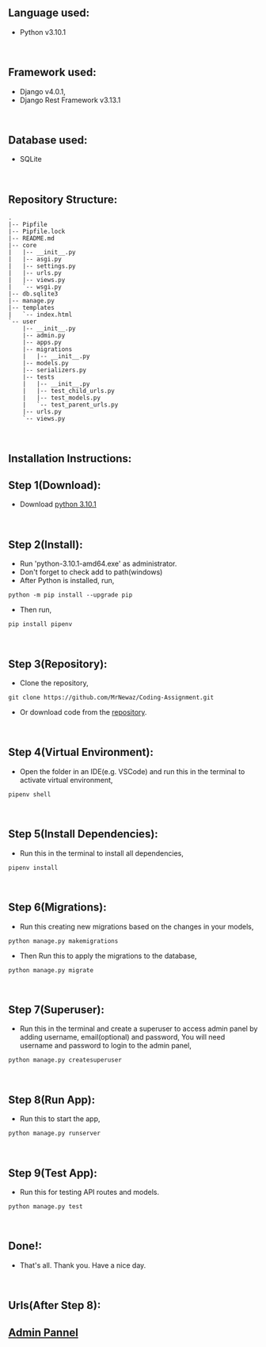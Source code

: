 ## Language used: 
* Python v3.10.1

<br/>


## Framework used: 
* Django v4.0.1,
* Django Rest Framework v3.13.1

<br/>

## Database used: 
* SQLite 


<br/>


## Repository Structure:

```
.
|-- Pipfile
|-- Pipfile.lock
|-- README.md
|-- core
|   |-- __init__.py
|   |-- asgi.py
|   |-- settings.py
|   |-- urls.py
|   |-- views.py
|   `-- wsgi.py
|-- db.sqlite3
|-- manage.py
|-- templates
|   `-- index.html
`-- user
    |-- __init__.py
    |-- admin.py
    |-- apps.py
    |-- migrations
    |   |-- __init__.py
    |-- models.py
    |-- serializers.py
    |-- tests
    |   |-- __init__.py
    |   |-- test_child_urls.py
    |   |-- test_models.py
    |   `-- test_parent_urls.py
    |-- urls.py
    `-- views.py
```
<br/>


## Installation Instructions:

## Step 1(Download):
* Download [python 3.10.1](https://www.python.org/downloads/)

<br/>

## Step 2(Install):
* Run 'python-3.10.1-amd64.exe' as administrator.
* Don't forget to check add to path(windows)
* After Python is installed, run, 
```
python -m pip install --upgrade pip
```
* Then run,  
```
pip install pipenv
```


<br/>

## Step 3(Repository):
* Clone the repository,
```
git clone https://github.com/MrNewaz/Coding-Assignment.git
```
* Or download code from the [repository](https://github.com/MrNewaz/Coding-Assignment.git).

<br/>

## Step 4(Virtual Environment):
* Open the folder in an IDE(e.g. VSCode) and run this in the terminal to activate virtual environment,
```
pipenv shell
``` 


<br/>

## Step 5(Install Dependencies):
* Run this in the terminal to install all dependencies,
```
pipenv install
```

<br/>



## Step 6(Migrations):
* Run this creating new migrations based on the changes in your models,
```
python manage.py makemigrations
```
* Then Run this to apply the migrations to the database,
```
python manage.py migrate
```

<br/>

## Step 7(Superuser):
* Run this in the terminal and create a superuser to access admin panel by adding username, email(optional) and password, You will need username and password to login to the admin panel,
```
python manage.py createsuperuser
```

<br/>

## Step 8(Run App):
* Run this to start the app,
```
python manage.py runserver
```

<br/>

## Step 9(Test App):
* Run this for testing API routes and models.
```
python manage.py test
```

<br/>

## Done!:
* That's all. Thank you. Have a nice day.


<br/>

## Urls(After Step 8):

## [Admin Pannel](http://127.0.0.1:8000/admin/)


